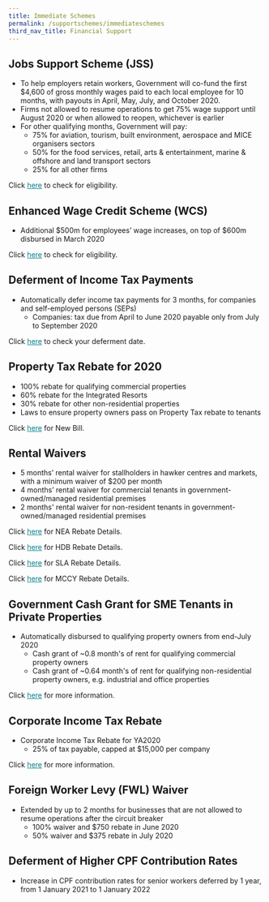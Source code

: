 ```yaml
---
title: Immediate Schemes
permalink: /supportschemes/immediateschemes
third_nav_title: Financial Support
---
```


## Jobs Support Scheme (JSS)

* To help employers retain workers, Government will co-fund the first $4,600 of gross monthly wages paid to each local employee for 10 months, with payouts in April, May, July, and October 2020.
* Firms not allowed to resume operations to get 75% wage support until August 2020 or when allowed to reopen, whichever is earlier
* For other qualifying months, Government will pay:
  * 75% for aviation, tourism, built environment, aerospace and MICE organisers sectors
  * 50% for the food services, retail, arts & entertainment, marine & offshore and land transport sectors
  * 25% for all other firms

Click <a href="https://go.gov.sg/jsseligibility" target="_blank" style="color:#037e8a">here</a> to check for eligibility.

## Enhanced Wage Credit Scheme (WCS)

* Additional $500m for employees’ wage increases, on top of $600m disbursed in March 2020

Click <a href="https://go.gov.sg/wcseligibility" target="_blank" style="color:#037e8a">here</a> to check for eligibility.

## Deferment of Income Tax Payments

* Automatically defer income tax payments for 3 months, for companies and self-employed persons (SEPs)
  * Companies: tax due from April to June 2020 payable only from July to September 2020

Click <a href="https://go.gov.sg/defercal" target="_blank" style="color:#037e8a">here</a> to check your deferment date.

## Property Tax Rebate for 2020

* 100% rebate for qualifying commercial properties
* 60% rebate for the Integrated Resorts
* 30% rebate for other non-residential properties
* Laws to ensure property owners pass on Property Tax rebate to tenants

Click <a href="https://go.gov.sg/newbill" target="_blank" style="color:#037e8a">here</a> for New Bill.

## Rental Waivers

* 5 months’ rental waiver for stallholders in hawker centres and markets, with a minimum waiver of $200 per month
* 4 months’ rental waiver for commercial tenants in government-owned/managed residential premises
* 2 months' rental waiver for non-resident tenants in government-owned/managed residential premises

Click <a href="https://go.gov.sg/nearebate" target="_blank" style="color:#037e8a">here</a> for NEA Rebate Details.

Click <a href="https://go.gov.sg/hdbrebate" target="_blank" style="color:#037e8a">here</a> for HDB Rebate Details.

Click <a href="https://go.gov.sg/slarebate" target="_blank" style="color:#037e8a">here</a> for SLA Rebate Details.

Click <a href="https://go.gov.sg/nacadvisory" target="_blank" style="color:#037e8a">here</a> for MCCY Rebate Details.

## Government Cash Grant for SME Tenants in Private Properties

* Automatically disbursed to qualifying property owners from end-July 2020
  * Cash grant of ~0.8 month's of rent for qualifying commercial property owners
  * Cash grant of ~0.64 month's of rent for qualifying non-residential property owners, e.g. industrial and office properties

Click <a href="https://go.gov.sg/smecashgrant" target="_blank" style="color:#037e8a">here</a> for more information.

## Corporate Income Tax Rebate

* Corporate Income Tax Rebate for YA2020
  * 25% of tax payable, capped at $15,000 per company

Click <a href="https://go.gov.sg/corporateincometax" target="_blank" style="color:#037e8a">here</a> for more information.

## Foreign Worker Levy (FWL) Waiver

* Extended by up to 2 months for businesses that are not allowed to resume operations after the circuit breaker
  * 100% waiver and $750 rebate in June 2020
  * 50% waiver and $375 rebate in July 2020

## Deferment of Higher CPF Contribution Rates

* Increase in CPF contribution rates for senior workers deferred by 1 year, from 1 January 2021 to 1 January 2022